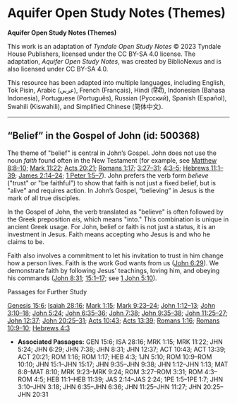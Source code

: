 # Aquifer Open Study Notes (Themes)

**Aquifer Open Study Notes (Themes)**

This work is an adaptation of *Tyndale Open Study Notes* © 2023 Tyndale House Publishers, licensed under the CC BY\-SA 4\.0 license. The adaptation, *Aquifer Open Study Notes*, was created by BiblioNexus and is also licensed under CC BY\-SA 4\.0\.

This resource has been adapted into multiple languages, including English, Tok Pisin, Arabic (عربي), French (Français), Hindi (हिंदी), Indonesian (Bahasa Indonesia), Portuguese (Português), Russian (Русский), Spanish (Español), Swahili (Kiswahili), and Simplified Chinese (简体中文).



--------------------------------

## “Belief” in the Gospel of John (id: 500368)

The theme of "belief" is central in John’s Gospel. John does not use the noun *faith* found often in the New Testament (for example, see [Matthew 8:8–10](https://ref.ly/Matt8:8-Matt8:10); [Mark 11:22](https://ref.ly/Mark11:22); [Acts 20:21](https://ref.ly/Acts20:21); [Romans 1:17](https://ref.ly/Rom1:17); [3:27](https://ref.ly/Rom3:27-Rom3:31)[–](https://ref.ly/Rom3:27-Rom3:31)[31](https://ref.ly/Rom3:27-Rom3:31); [4:3–5](https://ref.ly/Rom4:3-Rom4:5); [Hebrews 11:1–39](https://ref.ly/Heb11:1-Heb11:39); [James 2:14–24](https://ref.ly/Jas2:14-Jas2:24); [1 Peter 1:5–7](https://ref.ly/1Pet1:5-1Pet1:7)). John prefers the verb form *believe* ("trust" or "be faithful") to show that faith is not just a fixed belief, but is "alive" and requires action. In John’s Gospel, “believing” in Jesus is the mark of all true disciples.

In the Gospel of John, the verb translated as "believe" is often followed by the Greek preposition *eis*, which means "into." This combination is unique in ancient Greek usage. For John, belief or faith is not just a status, it is an investment in Jesus. Faith means accepting who Jesus is and who he claims to be. 

Faith also involves a commitment to let his invitation to trust in him change how a person lives. Faith is the work God wants from us ([John 6:29](https://ref.ly/John6:29)). We demonstrate faith by following Jesus' teachings, loving him, and obeying his commands ([John 8:31](https://ref.ly/John8:31); [15:1–17](https://ref.ly/John15:1-John15:17); see [1 John 5:10](https://ref.ly/1John5:10)).

Passages for Further Study

[Genesis 15:6](https://ref.ly/Gen15:6); [Isaiah 28:16](https://ref.ly/Isa28:16); [Mark 1:15](https://ref.ly/Mark1:15); [Mark 9:23–24](https://ref.ly/Mark9:23-Mark9:24); [John 1:12–13](https://ref.ly/John1:12-John1:13); [John 3:10–18](https://ref.ly/John3:10-John3:18); [John 5:24](https://ref.ly/John5:24); [John 6:35–36](https://ref.ly/John6:35-John6:36); [John 7:38](https://ref.ly/John7:38); [John 9:35–38](https://ref.ly/John9:35-John9:38); [John 11:25–27](https://ref.ly/John11:25-John11:27); [John 12:37](https://ref.ly/John12:37); [John 20:25–31](https://ref.ly/John20:25-John20:31); [Acts 10:43](https://ref.ly/Acts10:43); [Acts 13:39](https://ref.ly/Acts13:39); [Romans 1:16](https://ref.ly/Rom1:16); [Romans 10:9–10](https://ref.ly/Rom10:9-Rom10:10); [Hebrews 4:3](https://ref.ly/Heb4:3)

* **Associated Passages:** GEN 15:6; ISA 28:16; MRK 1:15; MRK 11:22; JHN 5:24; JHN 6:29; JHN 7:38; JHN 8:31; JHN 12:37; ACT 10:43; ACT 13:39; ACT 20:21; ROM 1:16; ROM 1:17; HEB 4:3; 1JN 5:10; ROM 10:9–ROM 10:10; JHN 15:1–JHN 15:17; JHN 9:35–JHN 9:38; JHN 1:12–JHN 1:13; MAT 8:8–MAT 8:10; MRK 9:23–MRK 9:24; ROM 3:27–ROM 3:31; ROM 4:3–ROM 4:5; HEB 11:1–HEB 11:39; JAS 2:14–JAS 2:24; 1PE 1:5–1PE 1:7; JHN 3:10–JHN 3:18; JHN 6:35–JHN 6:36; JHN 11:25–JHN 11:27; JHN 20:25–JHN 20:31

